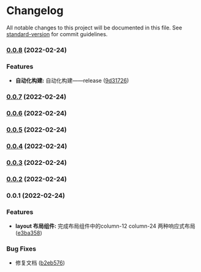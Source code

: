 # Changelog

All notable changes to this project will be documented in this file. See [standard-version](https://github.com/conventional-changelog/standard-version) for commit guidelines.

### [0.0.8](https://github.com/louruixiao/owl/compare/v0.0.7...v0.0.8) (2022-02-24)


### Features

* **自动化构建:** 自动化构建——release ([9d31726](https://github.com/louruixiao/owl/commit/9d31726919535f149d68397c51dcf9752ec85484))

### [0.0.7](https://github.com/louruixiao/owl/compare/v0.0.6...v0.0.7) (2022-02-24)

### [0.0.6](https://github.com/louruixiao/owl/compare/v0.0.5...v0.0.6) (2022-02-24)

### [0.0.5](https://github.com/louruixiao/owl/compare/v0.0.4...v0.0.5) (2022-02-24)

### [0.0.4](https://github.com/louruixiao/owl/compare/v0.0.3...v0.0.4) (2022-02-24)

### [0.0.3](https://github.com/louruixiao/owl/compare/v0.0.2...v0.0.3) (2022-02-24)

### [0.0.2](https://github.com/louruixiao/owl/compare/v0.0.1...v0.0.2) (2022-02-24)

### 0.0.1 (2022-02-24)


### Features

* **layout 布局组件:** 完成布局组件中的column-12 column-24 两种响应式布局 ([e3ba358](https://github.com/louruixiao/owl/commit/e3ba35847c285c23efc97975541635ed317dcdb5))


### Bug Fixes

* 修复文档 ([b2eb576](https://github.com/louruixiao/owl/commit/b2eb5762200dad6b3adf033f86ee4bac6e933f49))

